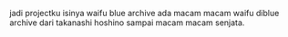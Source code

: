 jadi projectku isinya waifu blue archive ada macam macam waifu diblue archive dari takanashi hoshino sampai macam macam senjata.
